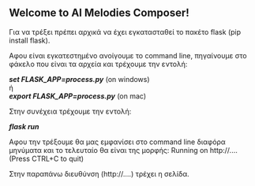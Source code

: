 <h2>Welcome to AI Melodies Composer!</h2>

Για να τρέξει πρέπει αρχικά να έχει εγκατασταθεί το πακέτο flask (pip install flask).

Αφου είναι εγκατεστημένο ανοίγουμε το command line, πηγαίνουμε στο φάκελο που είναι τα αρχεία και τρέχουμε την εντολή:

***set FLASK_APP=process.py*** (on windows)<br>
ή<br>
***export FLASK_APP=process.py*** (on mac)

Στην συνέχεια τρέχουμε την εντολή: 

***flask run***

Αφου την τρέξουμε θα μας εμφανίσει στο command line διαφόρα μηνύματα και το τελευταίο θα είναι της μορφής:
Running  on http://....  (Press CTRL+C to quit)

Στην παραπάνω διευθύνση (http://....) τρέχει η σελίδα.
